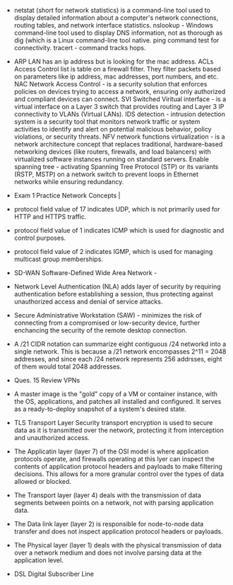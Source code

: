 - netstat (short for network statistics) is a command-line tool used to display detailed information about a computer's network connections, routing tables, and network interface statistics. nslookup - Windows command-line tool used to display DNS information, not as thorough as dig (which is a Linux command-line tool native. ping command test for connectivity. tracert - command tracks hops. 
- ARP LAN has an ip address but is looking for the mac address. ACLs Access Control list is table on a firewall filter. They filter packets based on parameters like ip address, mac addresses, port numbers, and etc.
NAC Network Access Control - is a security  solution that enforces policies on devices trying to access a network, ensuring only authorized  and compliant devices can connect.
SVI Switched Viritual interface - is a virtual interface on a Layer 3 switch that provides routing and Layer 3 IP connectivity to VLANs (Virtual LANs). 
IDS detection - intrusion detection system is a security tool  that monitors network traffic or system activities to identify and alert on potential malicious behavior, policy violations, or security threats.
NFV network functions virtualization - is a network architecture concept that replaces traditional, hardware-based networking devices (like routers, firewalls, and load balancers) with virtualized software instances running on standard servers.
Enable spanning tree - activating Spanning Tree Protocol (STP) or its variants (RSTP, MSTP) on a network switch to prevent loops in Ethernet networks while ensuring redundancy.

- Exam 1 Practice Network Concepts |
 - protocol field value of 17 indicates UDP, which is not primarily used for HTTP and HTTPS traffic.
 - protocol field value of 1 indicates ICMP which is used for diagnostic and control purposes.
 - protocol field value of 2 indicates IGMP, which is used for managing multicast group memberships.
 - SD-WAN Software-Defined Wide Area Network -
 - Network Level Authentication (NLA) adds layer of security by requiring authentication before establishing a session, thus protecting against unauthorized access and denial of service attacks.
 - Secure Administrative Workstation (SAW) - minimizes the risk of connecting from a compromised or low-security device, further enchancing the security of the remote desktop connection.
  
- A /21 CIDR notation can summarize eight contiguous /24 networkd into a single network. This is because a /21 network encompasses 2^11 = 2048 addresses, and since each /24 network represents 256 addrsses, eight of them would total 2048 addresses.
- Ques. 15 Review VPNs
- A master image is the "gold" copy of a VM or container instance, with the OS, applications, and patches all installed and configured. It serves as a ready-to-deploy snapshot of a system's desired state.
- TLS Transport Layer Security transport encryption is used to secure data as it is transmitted over the network, protecting it from interception and unauthorized access.
- The Applicatin layer (layer 7) of the OSI model is where application protocols operate, and firewalls operating at this lyer can inspect the contents of application protocol headers and payloads to make filtering decisions. This allows for a more granular control over the types of data allowed or blocked.
- The Transport layer (layer 4) deals with the transmission of data segments between points on a network, not with parsing application data.
- The Data link layer (layer 2) is responsible for node-to-node data transfer and does not inspect application protocol headers or payloads.
- The Physical layer (layer 1) deals with the physical transmission of data over a network medium and does not involve parsing data at the application level.
- DSL Digital Subscriber Line 
